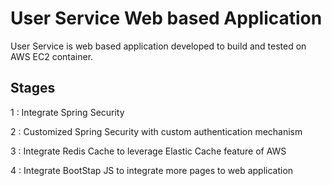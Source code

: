# User Service Web based Application
User Service is web based application developed to build and tested on AWS EC2 container.

## Stages
1 : Integrate Spring Security

2 : Customized Spring Security with custom authentication mechanism

3 : Integrate Redis Cache to leverage Elastic Cache feature of AWS

4 : Integrate BootStap JS to integrate more pages to web application